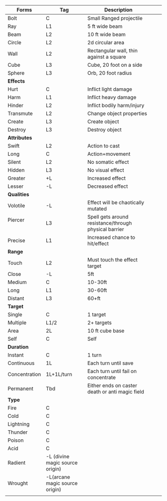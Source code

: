 
| Forms           | Tag                             | Description                                           |     |     |
| --------------- | ------------------------------- | ----------------------------------------------------- | --- | --- |
| Bolt<br>        | C                               | Small Ranged projectile                               |     |     |
| Ray             | L1                              | 5 ft wide beam                                        |     |     |
| Beam            | L2                              | 10 ft wide beam                                       |     |     |
| Circle          | L2                              | 2d circular area                                      |     |     |
| Wall            | L2                              | Rectangular wall, thin against a square               |     |     |
| Cube            | L3                              | Cube, 20 foot on a side                               |     |     |
| Sphere          | L3                              | Orb, 20 foot radius                                   |     |     |
| **Effects**     |                                 |                                                       |     |     |
| Hurt            | C                               | Inflict light damage                                  |     |     |
| Harm            | L1                              | Inflict heavy damage                                  |     |     |
| Hinder          | L2                              | Inflict bodily harm/injury                            |     |     |
| Transmute       | L2                              | Change object properties                              |     |     |
| Create          | L3                              | Create object                                         |     |     |
| Destroy         | L3                              | Destroy object                                        |     |     |
| **Attributes**  |                                 |                                                       |     |     |
| Swift           | L2                              | Action to cast                                        |     |     |
| Long            | C                               | Action+movement                                       |     |     |
| Silent          | L2                              | No somatic effect                                     |     |     |
| Hidden          | L3                              | No visual effect                                      |     |     |
| Greater         | +L                              | Increased effect                                      |     |     |
| Lesser          | -L                              | Decreased effect                                      |     |     |
| **Qualities**   |                                 |                                                       |     |     |
| Volotile        | -L                              | Effect will be chaotically mutated                    |     |     |
| Piercer<br><br> | L3                              | Spell gets around resistance/through physical barrier |     |     |
| Precise         | L1                              | Increased chance to hit/effect                        |     |     |
| **Range**       |                                 |                                                       |     |     |
| Touch           | L2                              | Must touch the effect target                          |     |     |
| Close           | -L                              | 5ft                                                   |     |     |
| Medium          | C                               | 10-30ft<br>                                           |     |     |
| Long            | L1                              | 30-60ft                                               |     |     |
| Distant         | L3                              | 60+ft                                                 |     |     |
| **Target**      |                                 |                                                       |     |     |
| Single          | C                               | 1 target                                              |     |     |
| Multiple        | L1/2                            | 2+ targets                                            |     |     |
| Area            | 2L                              | 10 ft cube base                                       |     |     |
| Self            | C                               | Self                                                  |     |     |
| **Duration**    |                                 |                                                       |     |     |
| Instant<br>     | C                               | 1 turn                                                |     |     |
| Continuous      | 1L                              | Each turn until save                                  |     |     |
| Concentration   | 1L+1L/turn                      | Each turn until fail on concentrate                   |     |     |
| Permanent       | Tbd                             | Either ends on caster death or anti magic field       |     |     |
| **Type**        |                                 |                                                       |     |     |
| Fire            | C                               |                                                       |     |     |
| Cold            | C                               |                                                       |     |     |
| Lightning       | C                               |                                                       |     |     |
| Thunder         | C                               |                                                       |     |     |
| Poison          | C                               |                                                       |     |     |
| Acid            | C                               |                                                       |     |     |
| Radient         | -L (divine magic source origin) |                                                       |     |     |
| Wrought         | -L(arcane magic source origin)  |                                                       |     |     |
|                 |                                 |                                                       |     |     |

